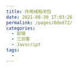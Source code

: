 ```yaml
---
title: 作用域和闭包
date: 2021-08-30 17:03:26
permalink: /pages/6ded72/
categories:
  - 前端
  - 三剑客
  - Javscript
tags:
  - 
---
```

